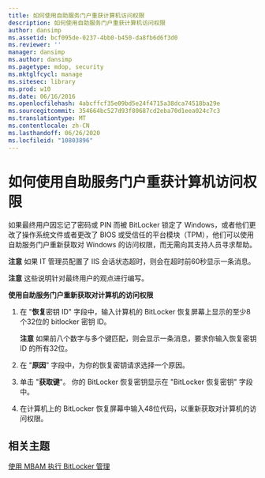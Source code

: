```yaml
---
title: 如何使用自助服务门户重获计算机访问权限
description: 如何使用自助服务门户重获计算机访问权限
author: dansimp
ms.assetid: bcf095de-0237-4bb0-b450-da8fb6d6f3d0
ms.reviewer: ''
manager: dansimp
ms.author: dansimp
ms.pagetype: mdop, security
ms.mktglfcycl: manage
ms.sitesec: library
ms.prod: w10
ms.date: 06/16/2016
ms.openlocfilehash: 4abcffcf35e09bd5e24f4715a38dca74518ba29e
ms.sourcegitcommit: 354664bc527d93f80687cd2eba70d1eea024c7c3
ms.translationtype: MT
ms.contentlocale: zh-CN
ms.lasthandoff: 06/26/2020
ms.locfileid: "10803896"
---
```

# 如何使用自助服务门户重获计算机访问权限


如果最终用户因忘记了密码或 PIN 而被 BitLocker 锁定了 Windows，或者他们更改了操作系统文件或者更改了 BIOS 或受信任的平台模块（TPM），他们可以使用自助服务门户重新获取对 Windows 的访问权限，而无需向其支持人员寻求帮助。

**注意** 如果 IT 管理员配置了 IIS 会话状态超时，则会在超时前60秒显示一条消息。

 

**注意** 这些说明针对最终用户的观点进行编写。

 

**使用自助服务门户重新获取对计算机的访问权限**

1.  在 "**恢复**密钥 ID" 字段中，输入计算机的 BitLocker 恢复屏幕上显示的至少8个32位的 bitlocker 密钥 ID。

    **注意** 如果前八个数字与多个键匹配，则会显示一条消息，要求你输入恢复密钥 ID 的所有32位。

     

2.  在 "**原因**" 字段中，为你的恢复密钥请求选择一个原因。

3.  单击 "**获取键**"。 你的 BitLocker 恢复密钥显示在 "BitLocker 恢复密钥" 字段中。

4.  在计算机上的 BitLocker 恢复屏幕中输入48位代码，以重新获取对计算机的访问权限。

## 相关主题


[使用 MBAM 执行 BitLocker 管理](performing-bitlocker-management-with-mbam-mbam-2.md)

 

 





